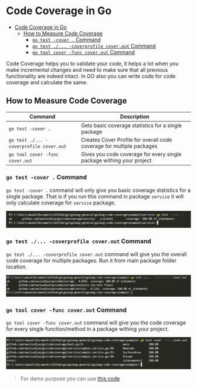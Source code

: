 # Code Coverage in Go

- [Code Coverage in Go](#code-coverage-in-go)
  - [How to Measure Code Coverage](#how-to-measure-code-coverage)
    - [`go test -cover .` Command](#go-test--cover--command)
    - [`go test ./... -coverprofile cover.out` Command](#go-test---coverprofile-coverout-command)
    - [`go tool cover -func cover.out` Command](#go-tool-cover--func-coverout-command)

Code Coverage helps you to validate your code, it helps a lot when you make incremental changes and need to make sure that all previous functionality are indeed intact. In GO also you can write code for code coverage and calculate the same.

## How to Measure Code Coverage

| Command                                 | Description                                                           |
| --------------------------------------- | --------------------------------------------------------------------- |
| `go test -cover .`                      | Gets basic coverage statistics for a single package                   |
| `go test ./... -coverprofile cover.out` | Creates Cover Profile for overall code coverage for multiple packages |
| `go tool cover -func cover.out`         | Gives you code coverage for every single package withing your project |

### `go test -cover .` Command

`go test -cover .` command will only give you basic coverage statistics for a single package. That is if you run this command in package `service` it will only calculate coverage for `service` package.

![Sample Output](./img/go-test-cover.png)

### `go test ./... -coverprofile cover.out` Command

`go test ./... -coverprofile cover.out` command will give you the overall code coverage for multiple packages. Run it from main package folder location.

![Sample Output](./img/go-test-coverprofile.png)

### `go tool cover -func cover.out` Command

`go tool cover -func cover.out` command will give you the code coverage for every single function/method in a package withing your project.

![Sample Output](./img/go-tool-cover.png)

> For demo purpose you can use [this code](https://github.com/aasisodiya/go/tree/master/golang-general/golang-code-coverage/example)
